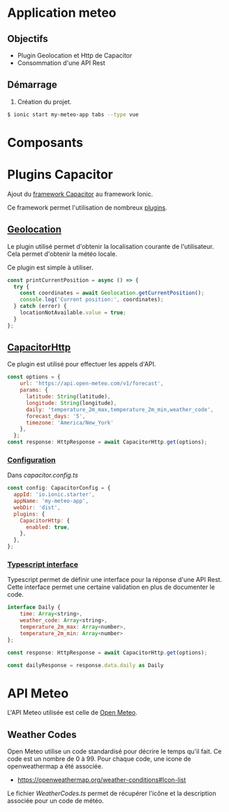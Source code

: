 # Application meteo

## Objectifs

- Plugin Geolocation et Http de Capacitor
- Consommation d'une API Rest


## Démarrage

1. Création du projet.

~~~bash
$ ionic start my-meteo-app tabs --type vue
~~~

# Composants

# Plugins Capacitor

Ajout du [framework Capacitor](https://capacitorjs.com/docs/getting-started/with-ionic) au framework Ionic.

Ce framework permet l'utilisation de nombreux [plugins](https://capacitorjs.com/docs/plugins).

## [Geolocation](https://capacitorjs.com/docs/apis/geolocation)

Le plugin utilisé permet d'obtenir la localisation courante de l'utilisateur. Cela permet d'obtenir la météo locale.

Ce plugin est simple à utiliser.

~~~js
const printCurrentPosition = async () => {
  try {
    const coordinates = await Geolocation.getCurrentPosition();
    console.log('Current position:', coordinates); 
  } catch (error) {
    locationNotAvailable.value = true;
  }
};
~~~

## [CapacitorHttp](https://capacitorjs.com/docs/apis/http)

Ce plugin est utilisé pour effectuer les appels d'API.

~~~js
const options = {
    url: 'https://api.open-meteo.com/v1/forecast',
    params: {
      latitude: String(latitude),
      longitude: String(longitude),
      daily: 'temperature_2m_max,temperature_2m_min,weather_code',
      forecast_days: '5',
      timezone: 'America/New_York'
    },
  };
const response: HttpResponse = await CapacitorHttp.get(options);
~~~

### [Configuration](https://capacitorjs.com/docs/apis/http#configuration)
Dans *capacitor.config.ts*
~~~js
const config: CapacitorConfig = {
  appId: 'io.ionic.starter',
  appName: 'my-meteo-app',
  webDir: 'dist',
  plugins: {
    CapacitorHttp: {
      enabled: true,
    },
  },
};
~~~

### [Typescript interface](https://www.typescriptlang.org/docs/handbook/2/objects.html)

Typescript permet de définir une interface pour la réponse d'une API Rest. Cette interface permet une certaine validation en plus de documenter le code.

~~~js
interface Daily {
    time: Array<string>,
    weather_code: Array<string>,
    temperature_2m_max: Array<number>,
    temperature_2m_min: Array<number>
};

const response: HttpResponse = await CapacitorHttp.get(options);

const dailyResponse = response.data.daily as Daily
~~~


# API Meteo

L'API Meteo utilisée est celle de [Open Meteo](https://open-meteo.com/).

## Weather Codes

Open Meteo utilise un code standardisé pour décrire le temps qu'il fait. Ce code est un nombre de 0 à 99. Pour chaque code, une icone de openweathermap a été associée.

- https://openweathermap.org/weather-conditions#Icon-list

Le fichier *WeatherCodes.ts* permet de récupérer l'icône et la description associée pour un code de météo. 

